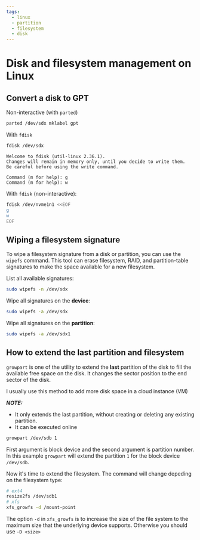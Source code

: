 ```yaml
---
tags:
  - linux
  - partition
  - filesystem
  - disk
---
```

# Disk and filesystem management on Linux

## Convert a disk to GPT

Non-interactive (with `parted`)

```bash
parted /dev/sdx mklabel gpt
```

With `fdisk`

```bash
fdisk /dev/sdx
```

```
Welcome to fdisk (util-linux 2.36.1).
Changes will remain in memory only, until you decide to write them.
Be careful before using the write command.

Command (m for help): g
Command (m for help): w
```

With `fdisk` (non-interactive):

```bash
fdisk /dev/nvme1n1 <<EOF
g
w
EOF
```

## Wiping a filesystem signature

To wipe a filesystem signature from a disk or partition, you can use the
`wipefs` command. This tool can erase filesystem, RAID, and partition-table
signatures to make the space available for a new filesystem.

List all available signatures:

```bash
sudo wipefs -n /dev/sdx
```

Wipe all signatures on the **device**:

```bash
sudo wipefs -a /dev/sdx
```

Wipe all signatures on the **partition**:

```bash
sudo wipefs -a /dev/sdx1
```

## How to extend the last partition and filesystem

`growpart` is one of the utility to extend the **last** partition of the disk
to fill the available free space on the disk. It changes the sector position to
the end sector of the disk.

I usually use this method to add more disk space in a cloud instance (VM)

**_NOTE:_**
-  It only extends the last partition, without creating or deleting any existing
partition.
-  It can be executed online

```bash
growpart /dev/sdb 1
```

First argument is block device and the second argument is partition number. In
this example `growpart` will extend the partition `1` for the block device
`/dev/sdb`.

Now it's time to extend the filesystem. The command will change depeding on the
filesystem type:

```bash
# ext4
resize2fs /dev/sdb1
# xfs
xfs_growfs -d /mount-point
```

The option `-d` in `xfs_growfs` is to increase the size of the file system to
the maximum size that the underlying device supports. Otherwise you should use
`-D <size>`